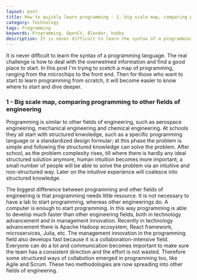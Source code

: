 ```yaml
---
layout: post
title: How to quickly learn programming - 1. big scale map, comparing programming to other fields of engineering
category: Technology
tags: Programming
keywords: Programming, OpenCV, Blender, hobby
description: It is never difficult to learn the syntax of a programming language. The real challenge is how to deal with the overwelmed information and find a good place to start. In this post I'm trying to scetch a map of programming, ranging from the microchips to the front end. Then for those who want to start to learn programming from scratch, it will become easier to know where to start and dive deeper.
---
```


It is never difficult to learn the syntax of a programming language. The real challenge is how to deal with the overwelmed information and find a good place to start. In this post I'm trying to scetch a map of programming, ranging from the microchips to the front end. Then for those who want to start to learn programming from scratch, it will become easier to know where to start and dive deeper.

### 1 - Big scale map, comparing programming to other fields of engineering
Programming is similar to other fields of engineering, such as aerospace engineering, mechanical engineering and chemical engineering. At schools they all start with structured knwoledge, such as a specific programming language or a standardized design formular; at this phase the problem is simple and following the structured knowledge can solve the problem. After school, as the problem complexity rises, till where there is hardly any ideal structured solution anymore, human intuition becomes more important; a small number of people will be able to solve the problem via an intuitive and non-structured way. Later on the intuitive experience will coalesce into structured knowledge.

The biggest difference between programming and other fields of engineering is that programming needs little resource. It is not necessary to have a lab to start programming, whereas other engineerings do. A computer is enough to start programming. In this way programming is able to develop much faster than other engineering fields, both in technology advancement and in management innovation. Recently in technology advancement there is Apache Hadoop ecosystem, React framework, microservices, Julia, etc. The management innovation in the programming field also develops fast because it is a collaboration-intensive field. Everyone can do a lot and communication becomes important to make sure the team has a consistent direction and the effort is not wasted. Therefore some structured ways of collabotion emerged in programming too, like Agile and Scrum. These two methodologies are now spreading into other fields of engineering.
